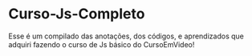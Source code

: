 # Curso-Js-Completo
Esse é  um compilado das anotações, dos códigos, e aprendizados que adquiri fazendo o curso de Js básico do CursoEmVideo!
